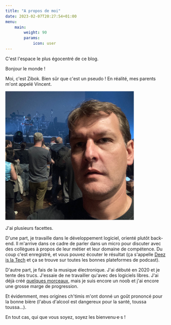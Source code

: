 ```yaml
---
title: "A propos de moi"
date: 2023-02-07T20:27:54+01:00
menu: 
    main:
        weight: 90
        params:
            icon: user
---
```


C'est l'espace le plus égocentré de ce blog.

Bonjour le monde !

Moi, c'est Zibok. Bien sûr que c'est un pseudo ! En réalité, mes parents m'ont appelé Vincent.

![Ca c'est moi !](zibok.png)

J'ai plusieurs facettes.

D'une part, je travaille dans le développement logiciel, orienté plutôt back-end.
Il m'arrive dans ce cadre de parler dans un micro pour discuter avec des collègues à propos
de leur métier et leur domaine de compétence. Du coup c'est enregistré, et vous pouvez écouter le résultat
(ça s'appelle [Deez is la Tech](https://shows.acast.com/deez-is-la-tech) et ça se trouve sur toutes les bonnes plateformes de podcast).

D'autre part, je fais de la musique électronique. J'ai débuté en 2020 et je tente des trucs. J'essaie de
ne travailler qu'avec des logiciels libres. J'ai déjà créé [quelques morceaux](https://soundcloud.com/zibok), mais je suis encore un noob
et j'ai encore une grosse marge de progression.

Et évidemment, mes origines ch'timis m'ont donné un goût prononcé pour la bonne bière (l'abus d'alcool est dangereux pour la santé, toussa toussa...).

En tout cas, qui que vous soyez, soyez les bienvenu·e·s !